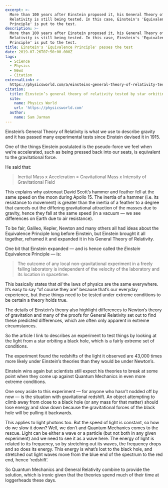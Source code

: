 ```yaml
---
excerpt: >-
  More than 100 years after Einstein proposed it, his General Theory of
  Relativity is still being tested. In this case, Einstein's 'Equivalence
  Principle' is put to the test.
description: >-
  More than 100 years after Einstein proposed it, his General Theory of
  Relativity is still being tested. In this case, Einstein's 'Equivalence
  Principle' is put to the test.
title: Einstein's 'Equivalence Principle' passes the test
date: 2019-07-26T07:50:00.000Z
tags:
  - Science
  - Physics
  - News
  - Citation
externalLink: >-
  https://physicsworld.com/a/einsteins-general-theory-of-relativity-tested-by-star-orbiting-black-hole/
citation:
  title: Einstein’s general theory of relativity tested by star orbiting a black hole
  site:
    name: Physics World
    url: 'https://physicsworld.com'
  author:
    name: Sam Jarman
---
```

Einstein’s General Theory of Relativity is what we use to describe gravity and it has passed many experimental tests since Einstein devised it in 1915.

One of the things Einstein postulated is the pseudo-force we feel when we’re accelerated, such as being pressed back into our seats, is equivalent to the gravitational force. 

He said that:

> Inertial Mass x Acceleration = Gravitational Mass x Intensity of Gravitational Field

This explains why astronaut David Scott’s hammer and feather fell at the same speed on the moon during Apollo 15. The inertia of a hammer (i.e. its resistance to movement) is greater than the inertia of a feather to a degree that cancels out the differing gravitational attraction of the masses due to gravity, hence they fall at the same speed (in a vacuum — we see differences on Earth due to air resistance).

To be fair, Galileo, Kepler, Newton and many others all had ideas about the Equivalence Principle long before Einstein, but Einstein brought it all together, reframed it and expanded it in his General Theory of Relativity.

One bit that Einstein expanded — and is hence called the _Einstein_ Equivalence Principle — is:

> The outcome of any local non-gravitational experiment in a freely falling laboratory is independent of the velocity of the laboratory and its location in spacetime.

This basically states that _all_ the laws of physics are the same everywhere. It’s easy to say “of course they are” because that’s our everyday experience, but these things need to be tested under extreme conditions to be certain a theory holds true.

The details of Einstein’s theory also highlight differences to Newton’s theory of gravitation and many of the proofs for General Relativity set out to find these predicted differences, which are often only apparent in extreme circumstances.

So the article I link to describes an experiment to test things by looking at the light from a star orbiting a black hole, which is a fairly extreme set of conditions.

The experiment found the redshifts of the light it observed are 43,000 times more likely under Einstein’s theories than they would be under Newton’s.

Einstein wins again but scientists still expect his theories to break at some point when they come up against Quantum Mechanics in even more extreme conditions.

One sexy aside to this experiment — for anyone who hasn’t nodded off by now — is the situation with gravitational redshift. An object attempting to climb away from close to a black hole (or any mass for that matter) should lose energy and slow down because the gravitational forces of the black hole will be pulling it backwards.

This applies to light photons too. But the speed of light is constant, so how do we slow it down? Well, we don’t and Quantum Mechanics comes to the rescue. Light can be either a wave or a particle (but not both in any given experiment) and we need to see it as a wave here. The energy of light is related to its frequency, so by stretching out its waves, the frequency drops and so does its energy. This energy is what’s lost to the black hole, and stretched out light waves move from the blue end of the spectrum to the red end, hence ‘redshift’.

So Quantum Mechanics and General Relativity combine to provide the solution, which is ironic given that the theories spend much of their time at loggerheads these days.



